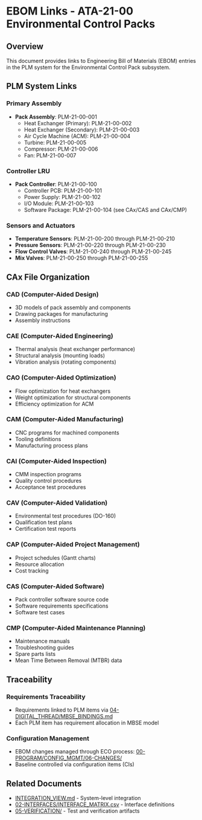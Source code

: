 # EBOM Links - ATA-21-00 Environmental Control Packs

## Overview

This document provides links to Engineering Bill of Materials (EBOM) entries in the PLM system for the Environmental Control Pack subsystem.

## PLM System Links

### Primary Assembly
- **Pack Assembly**: PLM-21-00-001
  - Heat Exchanger (Primary): PLM-21-00-002
  - Heat Exchanger (Secondary): PLM-21-00-003
  - Air Cycle Machine (ACM): PLM-21-00-004
  - Turbine: PLM-21-00-005
  - Compressor: PLM-21-00-006
  - Fan: PLM-21-00-007

### Controller LRU
- **Pack Controller**: PLM-21-00-100
  - Controller PCB: PLM-21-00-101
  - Power Supply: PLM-21-00-102
  - I/O Module: PLM-21-00-103
  - Software Package: PLM-21-00-104 (see CAx/CAS and CAx/CMP)

### Sensors and Actuators
- **Temperature Sensors**: PLM-21-00-200 through PLM-21-00-210
- **Pressure Sensors**: PLM-21-00-220 through PLM-21-00-230
- **Flow Control Valves**: PLM-21-00-240 through PLM-21-00-245
- **Mix Valves**: PLM-21-00-250 through PLM-21-00-255

## CAx File Organization

### CAD (Computer-Aided Design)
- 3D models of pack assembly and components
- Drawing packages for manufacturing
- Assembly instructions

### CAE (Computer-Aided Engineering)
- Thermal analysis (heat exchanger performance)
- Structural analysis (mounting loads)
- Vibration analysis (rotating components)

### CAO (Computer-Aided Optimization)
- Flow optimization for heat exchangers
- Weight optimization for structural components
- Efficiency optimization for ACM

### CAM (Computer-Aided Manufacturing)
- CNC programs for machined components
- Tooling definitions
- Manufacturing process plans

### CAI (Computer-Aided Inspection)
- CMM inspection programs
- Quality control procedures
- Acceptance test procedures

### CAV (Computer-Aided Validation)
- Environmental test procedures (DO-160)
- Qualification test plans
- Certification test reports

### CAP (Computer-Aided Project Management)
- Project schedules (Gantt charts)
- Resource allocation
- Cost tracking

### CAS (Computer-Aided Software)
- Pack controller software source code
- Software requirements specifications
- Software test cases

### CMP (Computer-Aided Maintenance Planning)
- Maintenance manuals
- Troubleshooting guides
- Spare parts lists
- Mean Time Between Removal (MTBR) data

## Traceability

### Requirements Traceability
- Requirements linked to PLM items via [04-DIGITAL_THREAD/MBSE_BINDINGS.md](../../../../04-DIGITAL_THREAD/MBSE_BINDINGS.md)
- Each PLM item has requirement allocation in MBSE model

### Configuration Management
- EBOM changes managed through ECO process: [00-PROGRAM/CONFIG_MGMT/06-CHANGES/](../../../../../../00-PROGRAM/CONFIG_MGMT/06-CHANGES/)
- Baseline controlled via configuration items (CIs)

## Related Documents

- [INTEGRATION_VIEW.md](../../INTEGRATION_VIEW.md) - System-level integration
- [02-INTERFACES/INTERFACE_MATRIX.csv](../../../../02-INTERFACES/INTERFACE_MATRIX.csv) - Interface definitions
- [05-VERIFICATION/](../../../../05-VERIFICATION/) - Test and verification artifacts
